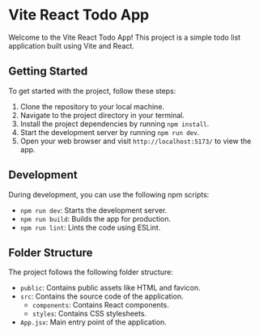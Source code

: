 # Vite React Todo App

Welcome to the Vite React Todo App! This project is a simple todo list application built using Vite and React.

## Getting Started

To get started with the project, follow these steps:

1. Clone the repository to your local machine.
2. Navigate to the project directory in your terminal.
3. Install the project dependencies by running `npm install`.
4. Start the development server by running `npm run dev`.
5. Open your web browser and visit `http://localhost:5173/` to view the app.

## Development

During development, you can use the following npm scripts:

- `npm run dev`: Starts the development server.
- `npm run build`: Builds the app for production.
- `npm run lint`: Lints the code using ESLint.

## Folder Structure

The project follows the following folder structure:

- `public`: Contains public assets like HTML and favicon.
- `src`: Contains the source code of the application.
  - `components`: Contains React components.
  - `styles`: Contains CSS stylesheets.
- `App.jsx`: Main entry point of the application.
